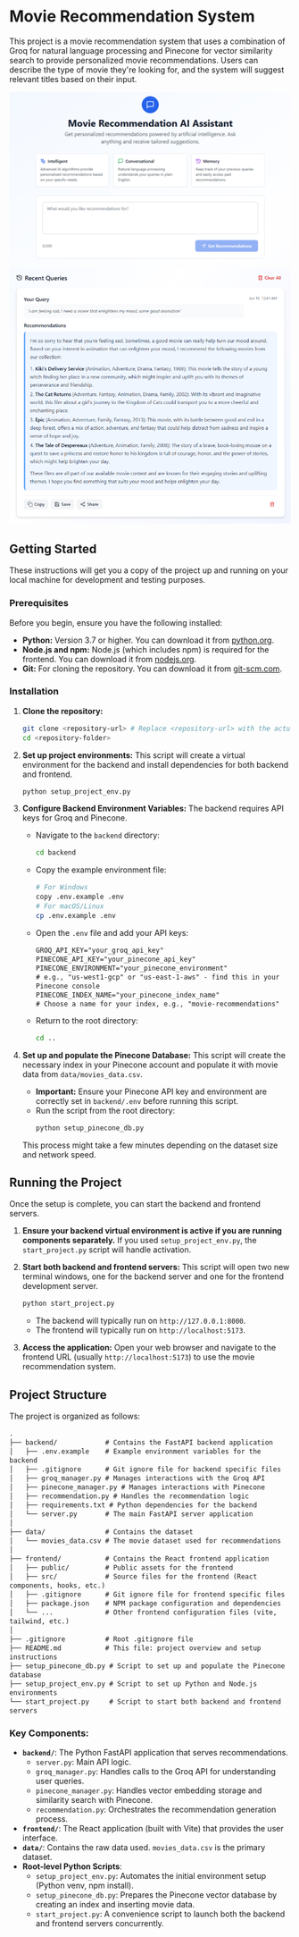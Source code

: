 # Movie Recommendation System

This project is a movie recommendation system that uses a combination of Groq for natural language processing and Pinecone for vector similarity search to provide personalized movie recommendations. Users can describe the type of movie they're looking for, and the system will suggest relevant titles based on their input.

<div align="center">

  <img src="https://github.com/developer-kulbhushan/Movie-Recommendation/blob/master/data/ui_screenshots/homepage.png" alt="Homepage" />

  <br/>

  <img src="https://github.com/developer-kulbhushan/Movie-Recommendation/blob/master/data/ui_screenshots/example_output.png" alt="Example_Output" />

</div>

## Getting Started

These instructions will get you a copy of the project up and running on your local machine for development and testing purposes.

### Prerequisites

Before you begin, ensure you have the following installed:

*   **Python:** Version 3.7 or higher. You can download it from [python.org](https://www.python.org/downloads/).
*   **Node.js and npm:** Node.js (which includes npm) is required for the frontend. You can download it from [nodejs.org](https://nodejs.org/).
*   **Git:** For cloning the repository. You can download it from [git-scm.com](https://git-scm.com/downloads).

### Installation

1.  **Clone the repository:**
    ```bash
    git clone <repository-url> # Replace <repository-url> with the actual URL
    cd <repository-folder>
    ```

2.  **Set up project environments:**
    This script will create a virtual environment for the backend and install dependencies for both backend and frontend.
    ```bash
    python setup_project_env.py
    ```

3.  **Configure Backend Environment Variables:**
    The backend requires API keys for Groq and Pinecone.
    *   Navigate to the `backend` directory:
        ```bash
        cd backend
        ```
    *   Copy the example environment file:
        ```bash
        # For Windows
        copy .env.example .env
        # For macOS/Linux
        cp .env.example .env
        ```
    *   Open the `.env` file and add your API keys:
        ```
        GROQ_API_KEY="your_groq_api_key"
        PINECONE_API_KEY="your_pinecone_api_key"
        PINECONE_ENVIRONMENT="your_pinecone_environment"
        # e.g., "us-west1-gcp" or "us-east-1-aws" - find this in your Pinecone console
        PINECONE_INDEX_NAME="your_pinecone_index_name"
        # Choose a name for your index, e.g., "movie-recommendations"
        ```
    *   Return to the root directory:
        ```bash
        cd ..
        ```

4.  **Set up and populate the Pinecone Database:**
    This script will create the necessary index in your Pinecone account and populate it with movie data from `data/movies_data.csv`.
    *   **Important:** Ensure your Pinecone API key and environment are correctly set in `backend/.env` before running this script.
    *   Run the script from the root directory:
        ```bash
        python setup_pinecone_db.py
        ```
    This process might take a few minutes depending on the dataset size and network speed.

## Running the Project

Once the setup is complete, you can start the backend and frontend servers.

1.  **Ensure your backend virtual environment is active if you are running components separately.** If you used `setup_project_env.py`, the `start_project.py` script will handle activation.

2.  **Start both backend and frontend servers:**
    This script will open two new terminal windows, one for the backend server and one for the frontend development server.
    ```bash
    python start_project.py
    ```
    *   The backend will typically run on `http://127.0.0.1:8000`.
    *   The frontend will typically run on `http://localhost:5173`.

3.  **Access the application:**
    Open your web browser and navigate to the frontend URL (usually `http://localhost:5173`) to use the movie recommendation system.

## Project Structure

The project is organized as follows:

```
.
├── backend/            # Contains the FastAPI backend application
│   ├── .env.example    # Example environment variables for the backend
│   ├── .gitignore      # Git ignore file for backend specific files
│   ├── groq_manager.py # Manages interactions with the Groq API
│   ├── pinecone_manager.py # Manages interactions with Pinecone
│   ├── recommendation.py # Handles the recommendation logic
│   ├── requirements.txt # Python dependencies for the backend
│   └── server.py       # The main FastAPI server application
│
├── data/               # Contains the dataset
│   └── movies_data.csv # The movie dataset used for recommendations
│
├── frontend/           # Contains the React frontend application
│   ├── public/         # Public assets for the frontend
│   ├── src/            # Source files for the frontend (React components, hooks, etc.)
│   ├── .gitignore      # Git ignore file for frontend specific files
│   ├── package.json    # NPM package configuration and dependencies
│   └── ...             # Other frontend configuration files (vite, tailwind, etc.)
│
├── .gitignore          # Root .gitignore file
├── README.md           # This file: project overview and setup instructions
├── setup_pinecone_db.py # Script to set up and populate the Pinecone database
├── setup_project_env.py # Script to set up Python and Node.js environments
└── start_project.py     # Script to start both backend and frontend servers
```

### Key Components:

*   **`backend/`**: The Python FastAPI application that serves recommendations.
    *   `server.py`: Main API logic.
    *   `groq_manager.py`: Handles calls to the Groq API for understanding user queries.
    *   `pinecone_manager.py`: Handles vector embedding storage and similarity search with Pinecone.
    *   `recommendation.py`: Orchestrates the recommendation generation process.
*   **`frontend/`**: The React application (built with Vite) that provides the user interface.
*   **`data/`**: Contains the raw data used. `movies_data.csv` is the primary dataset.
*   **Root-level Python Scripts**:
    *   `setup_project_env.py`: Automates the initial environment setup (Python venv, npm install).
    *   `setup_pinecone_db.py`: Prepares the Pinecone vector database by creating an index and inserting movie data.
    *   `start_project.py`: A convenience script to launch both the backend and frontend servers concurrently.
